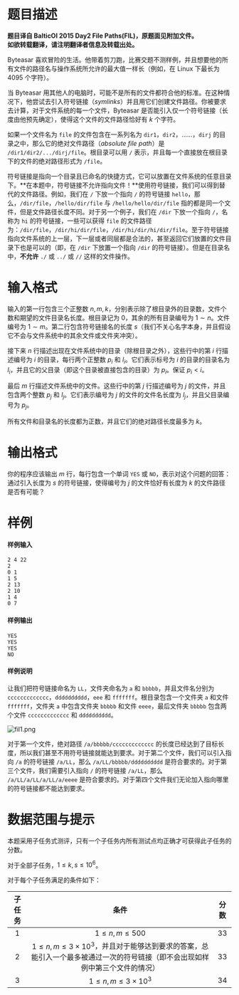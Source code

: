 
# 题目描述

**题目译自 BalticOI 2015 Day2 File Paths(FIL)，原题面见附加文件。**  
**如欲转载翻译，请注明翻译者信息及转载出处。**

Byteasar 喜欢冒险的生活。他带着剪刀跑，比赛交题不测样例，并且想要他的所有文件的路径名与操作系统所允许的最大值一样长（例如，在 Linux 下最长为 $4095$ 个字符）。

当 Byteasar 用其他人的电脑时，可能不是所有的文件都符合他的标准。在这种情况下，他尝试去引入符号链接（*symlinks*）并且用它们创建文件路径。你被要求去计算，对于文件系统的每一个文件，Byteasar 是否能引入仅一个符号链接（长度由他预先确定），使得这个文件的文件路径恰好有 $k$ 个字符。

如果一个文件名为 `file` 的文件包含在一系列名为 `dir1`，`dir2`，……，`dirj` 的目录之中，那么它的绝对文件路径（*absolute file path*）是 `/dir1/dir2/.../dirj/file`。根目录可以用 `/` 表示，并且每一个直接放在根目录下的文件的绝对路径形式为 `/file`。  

符号链接是指向一个目录且已命名的快捷方式，它可以放置在文件系统的任意目录下。**在本题中，符号链接不允许指向文件！**使用符号链接，我们可以得到替代的文件路径。例如，我们在 `/` 下放一个指向 `/` 的符号链接 `hello`，那么，`/dir/file`，`/hello/dir/file` 与 `/hello/hello/dir/file` 指的都是同一个文件，但是文件路径长度不同。对于另一个例子，我们在 `/dir` 下放一个指向 `/`，名称为 `hi` 的符号链接，一些可以获得 `file` 的文件路径为：`/dir/file`，`/dir/hi/dir/file`，`/dir/hi/dir/hi/dir/file`。至于符号链接指向文件系统的上一层，下一层或者同层都是合法的，甚至返回它们放置的文件目录下也是可以的（即，在 `/dir` 下放置一个指向 `/dir` 的符号链接）。但是在目录名中，**不允许** `./` 或 `../` 或 `//` 这样的文件操作。

# 输入格式

输入的第一行包含三个正整数 $n,m,k$，分别表示除了根目录外的目录数，文件个数和期望的文件目录名长度。根目录记为 $0$，其余的所有目录编号为 $1\sim n$。文件编号为 $1\sim m$。第二行包含符号链接名的长度 $s$（我们不关心名字本身，并且假设它不会与文件系统中的其余文件或文件夹冲突）。

接下来 $n$ 行描述出现在文件系统中的目录（除根目录之外），这些行中的第 $i$ 行描述编号为 $i$ 的目录，每行两个正整数 $p_i$ 和 $l_i$。它们表示标号为 $i$ 的目录的目录名为 $l_i$，并且它的父目录（即这个目录被直接包含的目录）为 $p_i$。保证 $p_i\lt i$。

最后 $m$ 行描述文件系统中的文件。这些行中的第 $j$ 行描述编号为 $j$ 的文件，并且包含两个整数 $p_j$ 和 $l_j$。它们表示编号为 $j$ 的文件的文件名长度为 $l_j$，并且父目录编号为 $p_j$。

所有文件和目录名的长度都为正数，并且它们的绝对路径长度最多为 $k$。

# 输出格式

你的程序应该输出 $m$ 行，每行包含一个单词 `YES` 或 `NO`，表示对这个问题的回答：通过引入长度为 $s$ 的符号链接，使得编号为 $j$ 的文件恰好有长度为 $k$ 的文件路径是否有可能？

# 样例

#### 样例输入
```plain
2 4 22
2
0 1
1 5
2 13
2 10
1 4
0 7
```

#### 样例输出
```plain
YES
YES
YES
NO
```

#### 样例说明
让我们把符号链接命名为 `LL`，文件夹命名为 `a` 和 `bbbbb`，并且文件名分别为 `ccccccccccccc`，`dddddddddd`，`eee` 和 `fffffff`。根目录包含一个文件夹 `a` 和文件 `fffffff`，文件夹 `a` 中包含文件夹 `bbbbb` 和文件 `eeee`，最后文件夹 `bbbbb` 包含两个文件 `ccccccccccccc` 和 `dddddddddd`。

![fil1.png](/source/loj/2708/img/aHR0cHM6Ly9pLmxvbGkubmV0LzIwMTgvMDcvMDQvNWIzYzg2MjgwZWI0YS5wbmc=.png)

对于第一个文件，绝对路径 `/a/bbbbb/ccccccccccccc` 的长度已经达到了目标长度，所以我们甚至不用符号链接就能达到要求。对于第二个文件，我们可以引入指向 `/a` 的符号链接 `/a/LL`，那么 `/a/LL/bbbbb/dddddddddd` 是符合要求的。对于第三个文件，我们需要引入指向 `/` 的符号链接 `/a/LL`，那么 `/a/LL/a/LL/a/LL/a/eeee` 是符合要求的。对于第四个文件我们无论加入指向哪里的符号链接都不能达到要求。

# 数据范围与提示

本题采用子任务式测评，只有一个子任务内所有测试点均正确才可获得此子任务的分数。

对于全部子任务，$1\le k,s\le 10^6$。

对于每个子任务满足的条件如下：

| 子任务 |                             条件                             | 分数 |
| :----: | :----------------------------------------------------------: | :--: |
|  $1$   |                      $1\le n,m\le 500$                       | $33$ |
|  $2$   | $1\le n,m\le 3\times 10^3$，并且对于能够达到要求的答案，总能引入一个最多被通过一次的符号链接（即不会出现如样例中第三个文件的情况） | $33$ |
|  $3$   |                  $1\le n,m\le 3\times 10^3$                  | $34$ |



